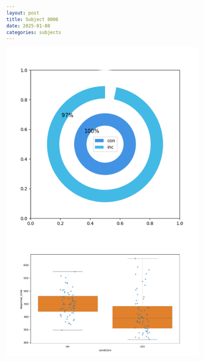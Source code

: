 ```yaml
---
layout: post
title: Subject 8006
date: 2025-01-08
categories: subjects
---
```


![](data/8006/run-14/8006_accuracy_by_condition.png)
![](data/8006/run-14/8006_rt.png)
